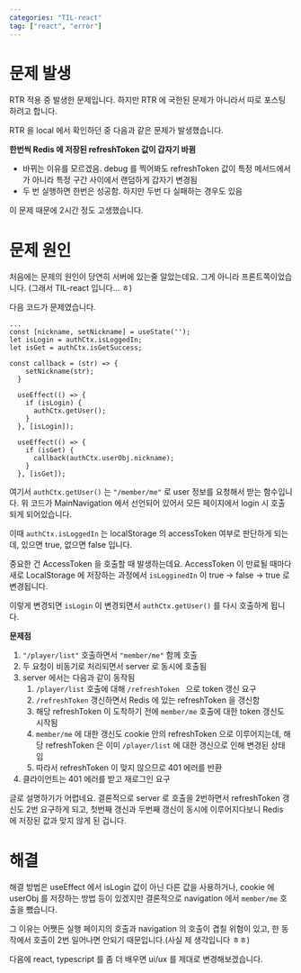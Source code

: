 ```yaml
---
categories: "TIL-react"
tag: ["react", "error"]
---
```




# 문제 발생

RTR 적용 중 발생한 문제입니다. 하지만 RTR 에 국한된 문제가 아니라서 따로 포스팅하려고 합니다.

RTR 을 local 에서 확인하던 중 다음과 같은 문제가 발생했습니다.

**한번씩 Redis 에 저장된 refreshToken 값이 갑자기 바뀜**

- 바뀌는 이유를 모르겠음. debug 를 찍어봐도 refreshToken 값이 특정 메서드에서가 아니라 특정 구간 사이에서 랜덤하게 갑자기 변경됨
- 두 번 실행하면 한번은 성공함. 하지만 두번 다 실패하는 경우도 있음

이 문제 때문에 2시간 정도 고생했습니다.



# 문제 원인

처음에는 문제의 원인이 당연히 서버에 있는줄 알았는데요. 그게 아니라 프론트쪽이었습니다. (그래서 TIL-react 입니다... ㅎ)

다음 코드가 문제였습니다.

```react
...
const [nickname, setNickname] = useState('');
let isLogin = authCtx.isLoggedIn;
let isGet = authCtx.isGetSuccess;

const callback = (str) => {
    setNickname(str);
  }

  useEffect(() => {
    if (isLogin) {
      authCtx.getUser();
    } 
  }, [isLogin]);

  useEffect(() => {
    if (isGet) {
      callback(authCtx.userObj.nickname);
    }
  }, [isGet]);
```

여기서 `authCtx.getUser()` 는 `"/member/me"` 로 user 정보를 요청해서 받는 함수입니다. 위 코드가 MainNavigation 에서 선언되어 있어서 모든 페이지에서 login 시 호출되게 되어있습니다.

이때 `authCtx.isLoggedIn` 는 localStorage 의 accessToken 여부로 판단하게 되는데, 있으면 true, 없으면 false 입니다.

중요한 건 AccessToken 을 호출할 때 발생하는데요. AccessToken 이 만료될 때마다 새로 LocalStorage 에 저장하는 과정에서 `isLogginedIn` 이 true -> false -> true 로 변경됩니다.

이렇게 변경되면 `isLogin` 이 변경되면서 `authCtx.getUser()` 를 다시 호출하게 됩니다.

**문제점**

1. `"/player/list"` 호출하면서 `"member/me"` 함께 호출
2. 두 요청이 비동기로 처리되면서 server 로 동시에 호출됨
3. server 에서는 다음과 같이 동작됨
   1. `/player/list` 호출에 대해 `/refreshToken ` 으로 token 갱신 요구
   2. `/refreshToken` 갱신하면서 Redis 에 있는 refreshToken 을 갱신함
   3. 해당 refreshToken 이 도착하기 전에 `member/me` 호출에 대한 token 갱신도 시작됨
   4. `member/me` 에 대한 갱신도 cookie 안의 refreshToken 으로 이루어지는데, 해당 refreshToken 은 이미 `/player/list` 에 대한 갱신으로 인해 변경된 상태임
   5. 따라서 refreshToken 이 맞지 않으므로 401 에러를 반환
4. 클라이언트는 401 에러를 받고 재로그인 요구

글로 설명하기가 어렵네요. 결론적으로 server 로 호출을 2번하면서 refreshToken 갱신도 2번 요구하게 되고, 첫번째 갱신과 두번째 갱신이 동시에 이루어지다보니 Redis 에 저장된 값과 맞지 않게 된 겁니다.

# 해결

해결 방법은 useEffect 에서 isLogin 값이 아닌 다른 값을 사용하거나, cookie 에 userObj 를 저장하는 방법 등이 있겠지만 결론적으로 navigation 에서 `member/me` 호출을 뺐습니다.

그 이유는 어쨋든 실행 페이지의 호출과 navigation 의 호출이 겹칠 위험이 있고, 한 동작에서 호출이 2번 일어나면 안되기 때문입니다.(사실 제 생각입니다 ㅎㅎ)

다음에 react, typescript 를 좀 더 배우면 ui/ux 를 제대로 변경해보겠습니다.